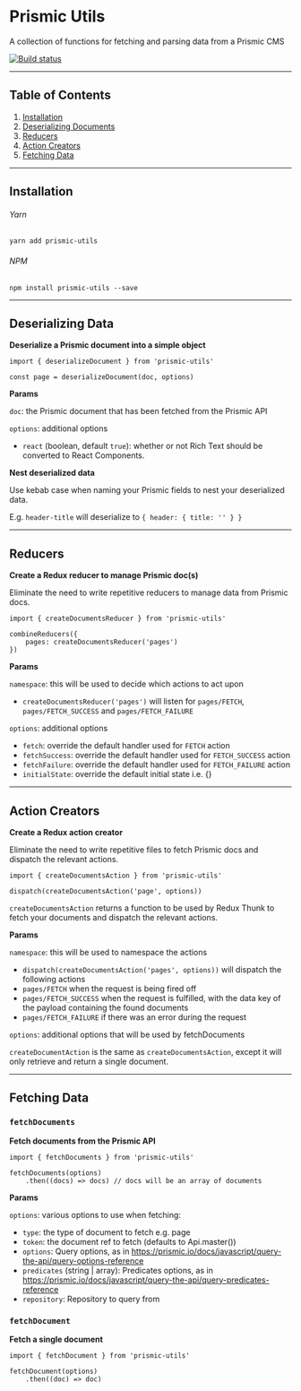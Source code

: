 # Prismic Utils

A collection of functions for fetching and parsing data from a Prismic CMS

[![Build status](https://badge.buildkite.com/2ba54e4ba3c3a0855de4c165b15f684841fbab4f616a9bba7d.svg?branch=master&style=flat-square)](https://buildkite.com/everyday-hero/prismic-utils)

---

## Table of Contents

1. [Installation](#installation)
2. [Deserializing Documents](#deserializing-data)
3. [Reducers](#reducers)
4. [Action Creators](#action-reducers)
5. [Fetching Data](#fetching-data)

---

## Installation

###### Yarn

`yarn add prismic-utils`

###### NPM

`npm install prismic-utils --save`

---

## Deserializing Data

**Deserialize a Prismic document into a simple object**

```
import { deserializeDocument } from 'prismic-utils'

const page = deserializeDocument(doc, options)
```

**Params**

`doc`: the Prismic document that has been fetched from the Prismic API

`options`: additional options

- `react` (boolean, default `true`): whether or not Rich Text should be converted to React Components.

**Nest deserialized data**

Use kebab case when naming your Prismic fields to nest your deserialized data.

E.g. `header-title` will deserialize to `{ header: { title: '' } }`

---

## Reducers

**Create a Redux reducer to manage Prismic doc(s)**

Eliminate the need to write repetitive reducers to manage data from Prismic docs.

```
import { createDocumentsReducer } from 'prismic-utils'

combineReducers({
	pages: createDocumentsReducer('pages')
})
```

**Params**

`namespace`: this will be used to decide which actions to act upon

- `createDocumentsReducer('pages')` will listen for `pages/FETCH`, `pages/FETCH_SUCCESS` and `pages/FETCH_FAILURE`

`options`: additional options

- `fetch`: override the default handler used for `FETCH` action
- `fetchSuccess`: override the default handler used for `FETCH_SUCCESS` action
- `fetchFailure`: override the default handler used for `FETCH_FAILURE` action
- `initialState`: override the default initial state i.e. {}


---

## Action Creators

**Create a Redux action creator**

Eliminate the need to write repetitive files to fetch Prismic docs and dispatch the relevant actions.

```
import { createDocumentsAction } from 'prismic-utils'

dispatch(createDocumentsAction('page', options))
```

`createDocumentsAction` returns a function to be used by Redux Thunk to fetch your documents and dispatch the relevant actions.

**Params**

`namespace`: this will be used to namespace the actions

- `dispatch(createDocumentsAction('pages', options))` will dispatch the following actions
- `pages/FETCH` when the request is being fired off
- `pages/FETCH_SUCCESS` when the request is fulfilled, with the data key of the payload containing the found documents
- `pages/FETCH_FAILURE` if there was an error during the request

`options`: additional options that will be used by fetchDocuments

`createDocumentAction` is the same as `createDocumentsAction`, except it will only retrieve and return a single document.

---

## Fetching Data

### `fetchDocuments`

**Fetch documents from the Prismic API**

```
import { fetchDocuments } from 'prismic-utils'

fetchDocuments(options)
	.then((docs) => docs) // docs will be an array of documents
```

**Params**

`options`: various options to use when fetching:

- `type`: the type of document to fetch e.g. page
- `token`: the document ref to fetch (defaults to Api.master())
- `options`: Query options, as in https://prismic.io/docs/javascript/query-the-api/query-options-reference
-  `predicates` (string | array): Predicates options, as in https://prismic.io/docs/javascript/query-the-api/query-predicates-reference
- `repository`: Repository to query from

### `fetchDocument`

**Fetch a single document**

```
import { fetchDocument } from 'prismic-utils'

fetchDocument(options)
	.then((doc) => doc)
```
